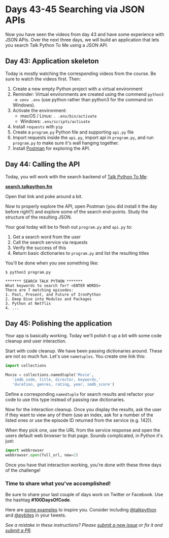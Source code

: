 # Days 43-45 Searching via JSON APIs

Now you have seen the videos from day 43 and have some experience with JSON APIs. Over the next three days, we will build an application that lets you search Talk Python To Me using a JSON API.

## Day 43: Application skeleton

Today is mostly watching the corresponding videos from the course. Be sure to watch the videos first. Then:

1. Create a new empty Python project with a virtual environment
2. Reminder: Virtual environments are created using the commend `python3 -m venv .env` (use python rather than python3 for the command on Windows).
3. Activate the environment:
	* macOS / Linux: `. .env/bin/activate`
	* Windows: `.env/scripts/activate`
6. Install `requests` with `pip`
7. Create a `program.py` Python file and supporting `api.py` file 
8. Import requests inside the `api.py`, import api in `program.py`, and run `program.py` to make sure it's wall hanging together.
9. Install [Postman](https://www.getpostman.com/) for exploring the API.

## Day 44: Calling the API

Today, you will work with the search backend of [Talk Python To Me](https://talkpython.fm/): 

**[search.talkpython.fm](http://search.talkpython.fm/)**

Open that link and poke around a bit.

Now to properly explore the API, open Postman (you did install it the day before right?) and explore some of the search end-points. Study the structure of the resulting JSON.

Your goal today will be to flesh out `program.py` and `api.py` to:

1. Get a search word from the user
2. Call the search service via requests
3. Verify the success of this
4. Return basic dictionaries to `program.py` and list the resulting titles

You'll be done when you see something like:

```
$ python3 program.py

******* SEARCH TALK PYTHON *******
What keywords to search for? <ENTER WORDS>
There are 7 matching episodes:
1. Past, Present, and Future of IronPython
2. Deep Dive into Modules and Packages
3. Python at Netflix
4. ...
```

## Day 45: Polishing the application

Your app is basically working. Today we'll polish it up a bit with some code cleanup and user interaction.

Start with code cleanup. We have been passing dictionaries around. These are not so much fun. Let's use `nametuples`. You create one link this:

```python
import collections

Movie = collections.namedtuple('Movie', 
   'imdb_code, title, director, keywords,'
   'duration, genres, rating, year, imdb_score')
```

Define a corresponding `namedtuple` for search results and refactor your code to use this type instead of passing raw dictionaries.

Now for the interaction cleanup. Once you display the results, ask the user if they want to view any of them (use an index, ask for a number of the listed ones or use the episode ID returned from the service (e.g. 142)). 

When they pick one, use the URL from the service response and open the users default web browser to that page. Sounds complicated, in Python it's just:

```python
import webbrowser
webbrowser.open(full_url, new=2)
```

Once you have that interaction working, you're done with these three days of the challenge!

### Time to share what you've accomplished!

Be sure to share your last couple of days work on Twitter or Facebook. Use the hashtag **#100DaysOfCode**. 

Here are [some examples](https://twitter.com/search?q=%23100DaysOfCode) to inspire you. Consider including [@talkpython](https://twitter.com/talkpython) and [@pybites](https://twitter.com/pybites) in your tweets.

*See a mistake in these instructions? Please [submit a new issue](https://github.com/talkpython/100daysofcode-with-python-course/issues) or fix it and [submit a PR](https://github.com/talkpython/100daysofcode-with-python-course/pulls).*
